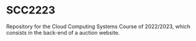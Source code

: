 # SCC2223
Repository for the Cloud Computing Systems Course of 2022/2023, which consists in the back-end of a auction website.
